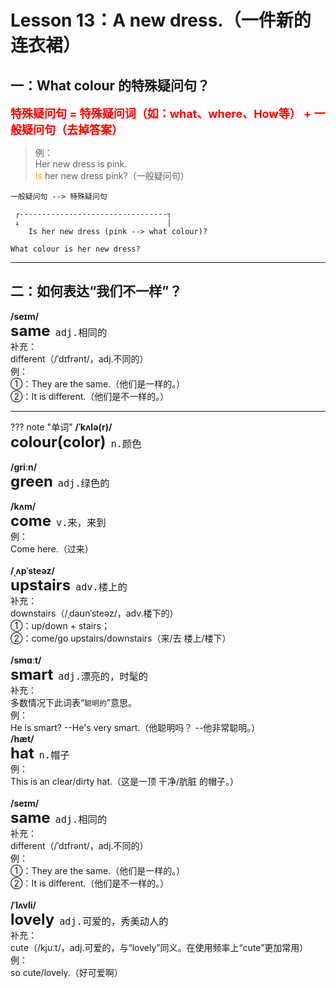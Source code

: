 # Lesson 13：A new dress.（一件新的连衣裙）


## 一：What colour 的特殊疑问句？

<font size=4 color=red>**特殊疑问句 = 特殊疑问词（如：what、where、How等） + 一般疑问句（去掉答案）**</font>

> 例：<br>
> Her new dress is pink.<br>
> <font color=orange>Is</font> her new dress pink?（一般疑问句）<br>

```text
一般疑问句 --> 特殊疑问句

 ┌---------------------------------┐
 ↓                                 |
    Is her new dress (pink --> what colour)? 

What colour is her new dress?
```


---
## 二：如何表达“我们不一样”？

**/seɪm/**<br>
<font size=5>**same**</font>&nbsp;&nbsp;<font size=4>`adj.相同的`</font><br>
补充：<br>
different（/ˈdɪfrənt/，adj.不同的）<br>
例：<br>
①：They are the same.（他们是一样的。）<br>
②：It is different.（他们是不一样的。）<br>


---
??? note "单词"
    **/ˈkʌlə(r)/**<br>
    <font size=5>**colour(color)**</font>&nbsp;&nbsp;<font size=4>`n.颜色`</font><br>
    <br>
    **/ɡriːn/**<br>
    <font size=5>**green**</font>&nbsp;&nbsp;<font size=4>`adj.绿色的`</font><br>
    <br>
    **/kʌm/**<br>
    <font size=5>**come**</font>&nbsp;&nbsp;<font size=4>`v.来，来到`</font><br>
    例：<br>
    Come here.（过来）<br>
    <br>
    **/ˌʌpˈsteəz/**<br>
    <font size=5>**upstairs**</font>&nbsp;&nbsp;<font size=4>`adv.楼上的`</font><br>
    补充：<br>
    downstairs（/ˌdaʊnˈsteəz/，adv.楼下的）<br>
    ①：up/down + stairs；<br>
    ②：come/go upstairs/downstairs（来/去 楼上/楼下）<br>
    <br>
    **/smɑːt/**<br>
    <font size=5>**smart**</font>&nbsp;&nbsp;<font size=4>`adj.漂亮的，时髦的`</font><br>
    补充：<br>
    多数情况下此词表“`聪明的`”意思。<br>
    例：<br>
    He is smart? --He's very smart.（他聪明吗？ --他非常聪明。）
    <br>
    **/hæt/**<br>
    <font size=5>**hat**</font>&nbsp;&nbsp;<font size=4>`n.帽子`</font><br>
    例：<br>
    This is an clear/dirty hat.（这是一顶 干净/肮脏 的帽子。）<br>
    <br>
    **/seɪm/**<br>
    <font size=5>**same**</font>&nbsp;&nbsp;<font size=4>`adj.相同的`</font><br>
    补充：<br>
    different（/ˈdɪfrənt/，adj.不同的）<br>
    例：<br>
    ①：They are the same.（他们是一样的。）<br>
    ②：It is different.（他们是不一样的。）<br>
    <br>
    **/ˈlʌvli/**<br>
    <font size=5>**lovely**</font>&nbsp;&nbsp;<font size=4>`adj.可爱的，秀美动人的`</font><br>
    补充：<br>
    cute（/kjuːt/，adj.可爱的，与“lovely”同义。在使用频率上“cute”更加常用）<br>
    例：<br>
    so cute/lovely.（好可爱啊）<br>
    <br>

